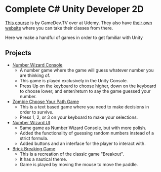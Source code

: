 # Complete C# Unity Developer 2D
[This course](https://www.udemy.com/course/unitycourse/) is by GameDev.TV over at Udemy. They also have [their own website](https://www.gamedev.tv/) where you can take their classes from there. 

Here we make a handful of games in order to get familiar with Unity

## Projects
- [Number Wizard Console](https://github.com/rperry99/number-wizard-console)
  - A number game where the game will guess whatever number you are thinking of. 
  - This game is played exclusively in the Unity Console.
  - Press Up on the keyboard to choose higher, down on the keyboard to choose lower, and enter/return to say the game guessed your number.
- [Zombie Choose Your Path Game](https://github.com/rperry99/text-101)
  - This is a text based game where you need to make decisions in order to survive.
  - Press 1, 2, or 3 on your keyboard to make your selections.
- [Number Wizard UI](https://github.com/rperry99/number-wizard-ui)
  - Same game as Number Wizard Console, but with more polish.
  - Added the functionality of guessing random numbers instead of a strict formula.
  - Added buttons and an interface for the player to interact with.
- [Brick Breaking Game](https://github.com/rperry99/brick-breaker)
  - This is a recreation of the classic game "Breakout". 
  - It has a nautical theme.
  - Game is played by moving the mouse to move the paddle.
